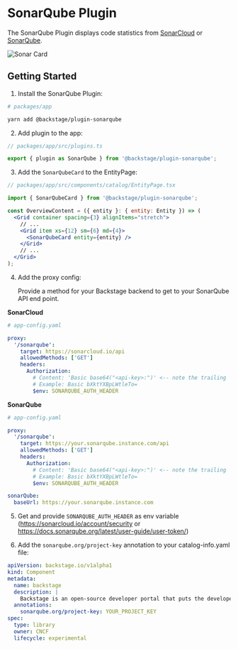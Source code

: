 # SonarQube Plugin

The SonarQube Plugin displays code statistics from [SonarCloud](https://sonarcloud.io) or [SonarQube](https://sonarqube.com).

![Sonar Card](./docs/sonar-card.png)

## Getting Started

1. Install the SonarQube Plugin:

```bash
# packages/app

yarn add @backstage/plugin-sonarqube
```

2. Add plugin to the app:

```js
// packages/app/src/plugins.ts

export { plugin as SonarQube } from '@backstage/plugin-sonarqube';
```

3. Add the `SonarQubeCard` to the EntityPage:

```jsx
// packages/app/src/components/catalog/EntityPage.tsx

import { SonarQubeCard } from '@backstage/plugin-sonarqube';

const OverviewContent = ({ entity }: { entity: Entity }) => (
  <Grid container spacing={3} alignItems="stretch">
    // ...
    <Grid item xs={12} sm={6} md={4}>
      <SonarQubeCard entity={entity} />
    </Grid>
    // ...
  </Grid>
);
```

4. Add the proxy config:

   Provide a method for your Backstage backend to get to your SonarQube API end point.

**SonarCloud**

```yaml
# app-config.yaml

proxy:
  '/sonarqube':
    target: https://sonarcloud.io/api
    allowedMethods: ['GET']
    headers:
      Authorization:
        # Content: 'Basic base64("<api-key>:")' <-- note the trailing ':'
        # Example: Basic bXktYXBpLWtleTo=
        $env: SONARQUBE_AUTH_HEADER
```

**SonarQube**

```yaml
# app-config.yaml

proxy:
  '/sonarqube':
    target: https://your.sonarqube.instance.com/api
    allowedMethods: ['GET']
    headers:
      Authorization:
        # Content: 'Basic base64("<api-key>:")' <-- note the trailing ':'
        # Example: Basic bXktYXBpLWtleTo=
        $env: SONARQUBE_AUTH_HEADER

sonarQube:
  baseUrl: https://your.sonarqube.instance.com
```

5. Get and provide `SONARQUBE_AUTH_HEADER` as env variable (https://sonarcloud.io/account/security or https://docs.sonarqube.org/latest/user-guide/user-token/)

6. Add the `sonarqube.org/project-key` annotation to your catalog-info.yaml file:

```yaml
apiVersion: backstage.io/v1alpha1
kind: Component
metadata:
  name: backstage
  description: |
    Backstage is an open-source developer portal that puts the developer experience first.
  annotations:
    sonarqube.org/project-key: YOUR_PROJECT_KEY
spec:
  type: library
  owner: CNCF
  lifecycle: experimental
```
